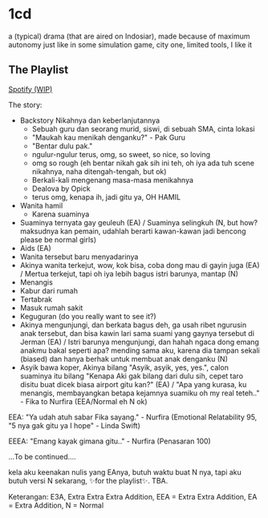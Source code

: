 # 1cd
a (typical) drama (that are aired on Indosiar), made because of maximum autonomy just like in some simulation game, city one, limited tools, I like it

## The Playlist
[Spotify (WIP)](https://open.spotify.com/playlist/3vxWARE3Zfo8pJiqPcxjTQ?si=8bf06eaa6c3345b4)

The story:
- Backstory Nikahnya dan keberlanjutannya
  - Sebuah guru dan seorang murid, siswi, di sebuah SMA, cinta lokasi
  - "Maukah kau menikah denganku?" - Pak Guru
  - "Bentar dulu pak."
  - ngulur-ngulur terus, omg, so sweet, so nice, so loving
  - omg so rough (eh bentar nikah gak sih ini teh, oh iya ada tuh scene nikahnya, naha ditengah-tengah, but ok)
  - Berkali-kali mengenang masa-masa menikahnya
  - Dealova by Opick
  - terus omg, kenapa ih, jadi gitu ya, OH HAMIL
- Wanita hamil
  - Karena suaminya
- Suaminya ternyata gay geuleuh (EA) / Suaminya selingkuh (N, but how? maksudnya kan pemain, udahlah berarti kawan-kawan jadi bencong please be normal girls)
- Aids (EA)
- Wanita tersebut baru menyadarinya
- Akinya wanita terkejut, wow, kok bisa, coba dong mau di gayin juga (EA) / Mertua terkejut, tapi oh iya lebih bagus istri barunya, mantap (N)
- Menangis
- Kabur dari rumah
- Tertabrak
- Masuk rumah sakit
- Keguguran (do you really want to see it?)
- Akinya mengunjungi, dan berkata bagus deh, ga usah ribet ngurusin anak tersebut, dan bisa kawin lari sama suami yang gaynya tersebut di Jerman (EA) / Istri barunya mengunjungi, dan hahah ngaca dong emang anakmu bakal seperti apa? mending sama aku, karena dia tampan sekali (biased) dan hanya berhak untuk membuat anak denganku (N)
- Asyik bawa koper, Akinya bilang "Asyik, asyik, yes, yes.", calon suaminya itu bilang "Kenapa Aki gak bilang dari dulu sih, cepet taro disitu buat dicek biasa airport gitu kan?" (EA) / "Apa yang kurasa, ku menangis, membayangkan betapa kejamnya suamiku oh my real teteh.." - Fika to Nurfira (EEA/Normal eh N ok)

EEA:
"Ya udah atuh sabar Fika sayang." - Nurfira (Emotional Relatability 95, "5 nya gak gitu ya I hope" - Linda Swift)

EEEA:
"Emang kayak gimana gitu.." - Nurfira (Penasaran 100)

...To be continued....

kela aku keenakan nulis yang EAnya, butuh waktu buat N nya, tapi aku butuh versi N sekarang, ✨for the playlist✨. TBA.

Keterangan:
E3A, Extra Extra Extra Addition, EEA = Extra Extra Addition, EA = Extra Addition, N = Normal
